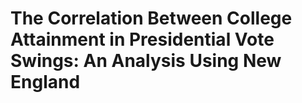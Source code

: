 # The Correlation Between College Attainment in Presidential Vote Swings: An Analysis Using New England
